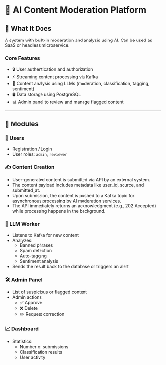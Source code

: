 # 🧠 AI Content Moderation Platform

## 💼 What It Does

A system with built-in moderation and analysis using AI. Can be used as SaaS or headless microservice.

### Core Features

- 🔒 User authentication and authorization  
- ⚡️ Streaming content processing via Kafka  
- 🧠 Content analysis using LLMs (moderation, classification, tagging, sentiment)  
- 🛢 Data storage using PostgreSQL  
- 📊 Admin panel to review and manage flagged content  

---

## 🧱 Modules

### 👤 Users

- Registration / Login  
- User roles: `admin`, `reviewer`  

### ✍️ Content Creation

- User-generated content is submitted via API by an external system.
- The content payload includes metadata like user_id, source, and submitted_at.
- Upon submission, the content is pushed to a Kafka topic for asynchronous processing by AI moderation services.
- The API immediately returns an acknowledgment (e.g., 202 Accepted) while processing happens in the background.



### 🤖 LLM Worker

- Listens to Kafka for new content  
- Analyzes:
  - Banned phrases  
  - Spam detection  
  - Auto-tagging  
  - Sentiment analysis  
- Sends the result back to the database or triggers an alert  

### 🛠 Admin Panel

- List of suspicious or flagged content  
- Admin actions:
  - ✅ Approve  
  - ❌ Delete  
  - ✏️ Request correction  

### 📈 Dashboard

- Statistics:
  - Number of submissions  
  - Classification results  
  - User activity  
